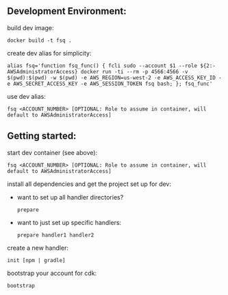 ## Development Environment:

build dev image:

```
docker build -t fsq .
```

create dev alias for simplicity:

```
alias fsq='function fsq_func() { fcli sudo --account $1 --role ${2:-AWSAdministratorAccess} docker run -ti --rm -p 4566:4566 -v $(pwd):$(pwd) -w $(pwd) -e AWS_REGION=us-west-2 -e AWS_ACCESS_KEY_ID -e AWS_SECRET_ACCESS_KEY -e AWS_SESSION_TOKEN fsq bash; }; fsq_func'
```

use dev alias:

```
fsq <ACCOUNT_NUMBER> [OPTIONAL: Role to assume in container, will default to AWSAdministratorAccess]
```

## Getting started:

start dev container (see above):

```
fsq <ACCOUNT_NUMBER> [OPTIONAL: Role to assume in container, will default to AWSAdministratorAccess]
```

install all dependencies and get the project set up for dev:

- want to set up all handler directories?

  ```
  prepare
  ```

- want to just set up specific handlers:
  ```
  prepare handler1 handler2
  ```

create a new handler:

```
init [npm | gradle]
```

bootstrap your account for cdk:

```
bootstrap
```
